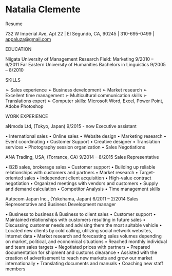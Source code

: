 # Natalia Clemente 
Resume

732 W Imperial Ave, Apt 22 | El Segundo, CA, 90245 | 310-695-0499 | appaluza@gmail.com

EDUCATION

Niigata University of Management                         Research Field: Marketing                              9/2010 – 6/2011
Far Eastern University of Humanities                    Bachelors in Linguistics                                  9/2005 – 8/2010

SKILLS
 
➢	Sales experience
➢	Business development
➢	Market research
➢	Excellent time management
➢	Multicultural communication skills
➢	Translations expert
➢	Computer skills: Microsoft Word, Excel,     Power Point, Adobe Photoshop
 

WORK EXPERIENCE 

aNmoda Ltd, (Tokyo, Japan) 	9/2015 - now
Executive assistant 

•	International sales
•	Online sales
•	Website design
•	Marketing research
•	Event coordinating 
•	Customer Support
•	Creative designer
•	Translation services
•	Photography session organization
•	Sales Negotiations 

ANA Trading, USA,  (Torrance, CA)                                                                                                                9/2014 – 8/2015 
Sales Representative

•	B2B sales, brokerage sales 
•	Customer support
•	Building up reliable relationships with customers and partners
•	Market research
•	Target-oriented sales
•	Independent client acquisition
•	High-value contract negotiation
•	Organized meetings with vendors and customers
•	Supply and demand calculation
•	Competitor Analysis 
•	Time management skills

Autocom Japan Inc.,  (Yokohama, Japan)                                                                                                  6/2011 – 2/2014
Sales Representative and Business Development manager 

•	Business to business & Business to client sales
•	Customer support
•	Maintained relationships with customers resulting in future sales
•	Discussing customer needs and advising them the most suitable vehicle
•	Located new clients by cold calling, utilizing social network websites, internet data
•	Market research and forecasting sales volumes depending on market, political, and economical situations
•	Reached monthly individual and team sales targets
•	Negotiated prices with partners
•	Prepared documentation for shipment and customs clearance 
•	Assisted with the creation of advertisement to reach new markets and grow our market internationally
•	Translating documents and manuals
•	Coaching new staff members


